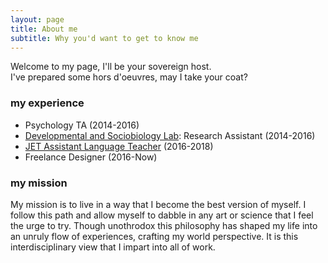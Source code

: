 ```yaml
---
layout: page
title: About me
subtitle: Why you'd want to get to know me
---
```


Welcome to my page, I'll be your sovereign host.\
I've prepared some hors d'oeuvres, may I take your coat?

### my experience
 - Psychology TA (2014-2016)
 - [Developmental and Sociobiology Lab](https://dslab.uoregon.edu/): Research Assistant (2014-2016)
 - [JET Assistant Language Teacher](http://jetprogramme.org/en/) (2016-2018)
 - Freelance Designer (2016-Now)
 
### my mission
My mission is to live in a way that I become the best version of myself. I follow this path and allow myself to dabble in any art or science that I feel the urge to try. Though unothrodox this philosophy has shaped my life into an unruly flow of experiences, crafting my world perspective. It is this interdisciplinary view that I impart into all of work.

